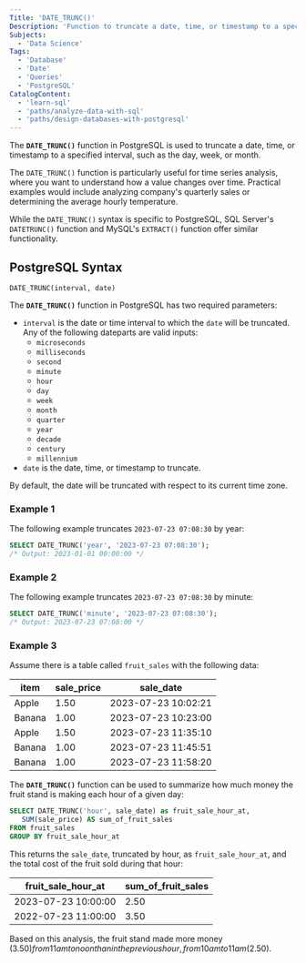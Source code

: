 ```yaml
---
Title: 'DATE_TRUNC()'
Description: 'Function to truncate a date, time, or timestamp to a specified interval (e.g. day or week). Available in PostgreSQL.'
Subjects:
  - 'Data Science'
Tags:
  - 'Database'
  - 'Date'
  - 'Queries'
  - 'PostgreSQL'
CatalogContent:
  - 'learn-sql'
  - 'paths/analyze-data-with-sql'
  - 'paths/design-databases-with-postgresql'
---
```


The **`DATE_TRUNC()`** function in PostgreSQL is used to truncate a date, time, or timestamp to a specified interval, such as the day, week, or month.

The `DATE_TRUNC()` function is particularly useful for time series analysis, where you want to understand how a value changes over time. Practical examples would include analyzing company's quarterly sales or determining the average hourly temperature.

While the `DATE_TRUNC()` syntax is specific to PostgreSQL, SQL Server's `DATETRUNC()` function and MySQL's `EXTRACT()` function offer similar functionality.

## PostgreSQL Syntax

```pseudo
DATE_TRUNC(interval, date)
```

The **`DATE_TRUNC()`** function in PostgreSQL has two required parameters:

- `interval` is the date or time interval to which the `date` will be truncated. Any of the following dateparts are valid inputs:
  - `microseconds`
  - `milliseconds`
  - `second`
  - `minute`
  - `hour`
  - `day`
  - `week`
  - `month`
  - `quarter`
  - `year`
  - `decade`
  - `century`
  - `millennium`
- `date` is the date, time, or timestamp to truncate.

By default, the date will be truncated with respect to its current time zone.

### Example 1

The following example truncates `2023-07-23 07:08:30` by year:

```sql
SELECT DATE_TRUNC('year', '2023-07-23 07:08:30');
/* Output: 2023-01-01 00:00:00 */
```

### Example 2

The following example truncates `2023-07-23 07:08:30` by minute:

```sql
SELECT DATE_TRUNC('minute', '2023-07-23 07:08:30');
/* Output: 2023-07-23 07:08:00 */
```

### Example 3

Assume there is a table called `fruit_sales` with the following data:

| item   | sale_price | sale_date           |
| ------ | ---------- | ------------------- |
| Apple  | 1.50       | 2023-07-23 10:02:21 |
| Banana | 1.00       | 2023-07-23 10:23:00 |
| Apple  | 1.50       | 2023-07-23 11:35:10 |
| Banana | 1.00       | 2023-07-23 11:45:51 |
| Banana | 1.00       | 2023-07-23 11:58:20 |

The **`DATE_TRUNC()`** function can be used to summarize how much money the fruit stand is making each hour of a given day:

```sql
SELECT DATE_TRUNC('hour', sale_date) as fruit_sale_hour_at,
   SUM(sale_price) AS sum_of_fruit_sales
FROM fruit_sales
GROUP BY fruit_sale_hour_at
```

This returns the `sale_date`, truncated by hour, as `fruit_sale_hour_at`, and the total cost of the fruit sold during that hour:

| fruit_sale_hour_at  | sum_of_fruit_sales |
| ------------------- | ------------------ |
| 2023-07-23 10:00:00 | 2.50               |
| 2022-07-23 11:00:00 | 3.50               |

Based on this analysis, the fruit stand made more money ($3.50) from 11 am to noon than in the previous hour, from 10 am to 11 am ($2.50).
